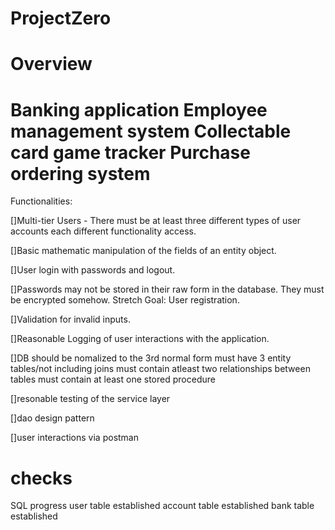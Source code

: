# ProjectZero
Overview
==============
Banking application
Employee management system
Collectable card game tracker
Purchase ordering system
==============
Functionalities:

[]Multi-tier Users - There must be at least three different types of user accounts each different functionality access.

[]Basic mathematic manipulation of the fields of an entity object.

[]User login with passwords and logout.

[]Passwords may not be stored in their raw form in the database. They must be encrypted somehow.
Stretch Goal: User registration.

[]Validation for invalid inputs.

[]Reasonable Logging of user interactions with the application.

[]DB should be nomalized to the 3rd normal form
    must have 3 entity tables/not including joins
    must contain atleast two relationships between tables
    must contain at least one stored procedure

[]resonable testing of the service layer

[]dao design pattern

[]user interactions via postman

checks 
=============
SQL progress
user table established
account table established
bank table established
